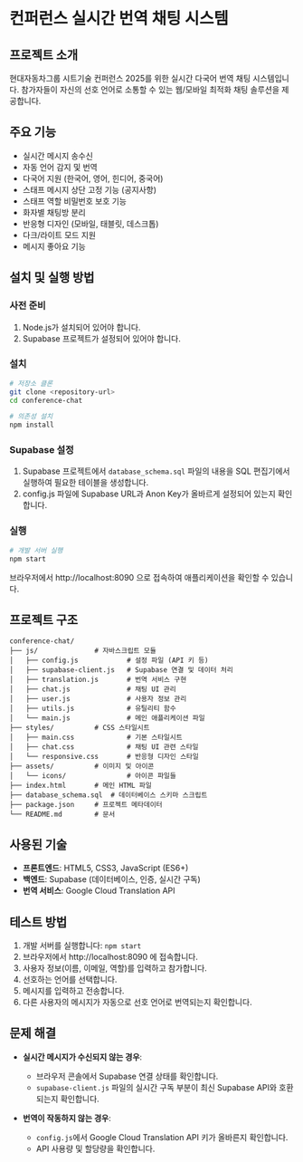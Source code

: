 # 컨퍼런스 실시간 번역 채팅 시스템

## 프로젝트 소개
현대자동차그룹 시트기술 컨퍼런스 2025를 위한 실시간 다국어 번역 채팅 시스템입니다. 참가자들이 자신의 선호 언어로 소통할 수 있는 웹/모바일 최적화 채팅 솔루션을 제공합니다.

## 주요 기능

- 실시간 메시지 송수신
- 자동 언어 감지 및 번역
- 다국어 지원 (한국어, 영어, 힌디어, 중국어)
- 스태프 메시지 상단 고정 기능 (공지사항)
- 스태프 역할 비밀번호 보호 기능
- 화자별 채팅방 분리
- 반응형 디자인 (모바일, 태블릿, 데스크톱)
- 다크/라이트 모드 지원
- 메시지 좋아요 기능

## 설치 및 실행 방법

### 사전 준비

1. Node.js가 설치되어 있어야 합니다.
2. Supabase 프로젝트가 설정되어 있어야 합니다.

### 설치

```bash
# 저장소 클론
git clone <repository-url>
cd conference-chat

# 의존성 설치
npm install
```

### Supabase 설정

1. Supabase 프로젝트에서 `database_schema.sql` 파일의 내용을 SQL 편집기에서 실행하여 필요한 테이블을 생성합니다.
2. config.js 파일에 Supabase URL과 Anon Key가 올바르게 설정되어 있는지 확인합니다.

### 실행

```bash
# 개발 서버 실행
npm start
```

브라우저에서 http://localhost:8090 으로 접속하여 애플리케이션을 확인할 수 있습니다.

## 프로젝트 구조

```
conference-chat/
├── js/              # 자바스크립트 모듈
│   ├── config.js            # 설정 파일 (API 키 등)
│   ├── supabase-client.js   # Supabase 연결 및 데이터 처리
│   ├── translation.js       # 번역 서비스 구현
│   ├── chat.js              # 채팅 UI 관리
│   ├── user.js              # 사용자 정보 관리
│   ├── utils.js             # 유틸리티 함수
│   └── main.js              # 메인 애플리케이션 파일
├── styles/          # CSS 스타일시트
│   ├── main.css             # 기본 스타일시트
│   ├── chat.css             # 채팅 UI 관련 스타일
│   └── responsive.css       # 반응형 디자인 스타일
├── assets/          # 이미지 및 아이콘
│   └── icons/               # 아이콘 파일들
├── index.html       # 메인 HTML 파일
├── database_schema.sql  # 데이터베이스 스키마 스크립트
├── package.json     # 프로젝트 메타데이터
└── README.md        # 문서
```

## 사용된 기술

- **프론트엔드**: HTML5, CSS3, JavaScript (ES6+)
- **백엔드**: Supabase (데이터베이스, 인증, 실시간 구독)
- **번역 서비스**: Google Cloud Translation API

## 테스트 방법

1. 개발 서버를 실행합니다: `npm start`
2. 브라우저에서 http://localhost:8090 에 접속합니다.
3. 사용자 정보(이름, 이메일, 역할)를 입력하고 참가합니다.
4. 선호하는 언어를 선택합니다.
5. 메시지를 입력하고 전송합니다.
6. 다른 사용자의 메시지가 자동으로 선호 언어로 번역되는지 확인합니다.

## 문제 해결

- **실시간 메시지가 수신되지 않는 경우**:
  - 브라우저 콘솔에서 Supabase 연결 상태를 확인합니다.
  - `supabase-client.js` 파일의 실시간 구독 부분이 최신 Supabase API와 호환되는지 확인합니다.

- **번역이 작동하지 않는 경우**:
  - `config.js`에서 Google Cloud Translation API 키가 올바른지 확인합니다.
  - API 사용량 및 할당량을 확인합니다.
